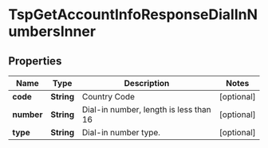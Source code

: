

# TspGetAccountInfoResponseDialInNumbersInner


## Properties

| Name | Type | Description | Notes |
|------------ | ------------- | ------------- | -------------|
|**code** | **String** | Country Code |  [optional] |
|**number** | **String** | Dial-in number, length is less than 16 |  [optional] |
|**type** | **String** | Dial-in number type. |  [optional] |




